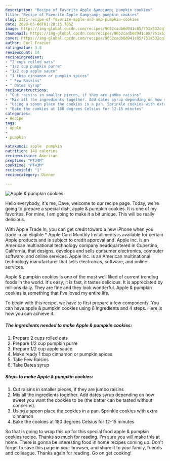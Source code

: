 ```yaml
---
description: "Recipe of Favorite Apple &amp;amp; pumpkin cookies"
title: "Recipe of Favorite Apple &amp;amp; pumpkin cookies"
slug: 2371-recipe-of-favorite-apple-and-amp-pumpkin-cookies
date: 2020-05-08T01:28:15.705Z
image: https://img-global.cpcdn.com/recipes/9652cadb6d941c85/751x532cq70/apple-pumpkin-cookies-recipe-main-photo.jpg
thumbnail: https://img-global.cpcdn.com/recipes/9652cadb6d941c85/751x532cq70/apple-pumpkin-cookies-recipe-main-photo.jpg
cover: https://img-global.cpcdn.com/recipes/9652cadb6d941c85/751x532cq70/apple-pumpkin-cookies-recipe-main-photo.jpg
author: Earl Frazier
ratingvalue: 3.8
reviewcount: 14
recipeingredient:
- "2 cups rolled oats"
- "1/2 cup pumpkin purre"
- "1/2 cup apple sauce"
- "1 tbsp cinnamon or pumpkin spices"
- " Few Raisins"
- " Dates syrup"
recipeinstructions:
- "Cut raisins in smaller pieces, if they are jumbo raisins"
- "Mix all the ingredients together. Add dates syrup depending on how sweet you want the cookies to be (the batter can be tasted without concerns)."
- "Using a spoon place the cookies in a pan. Sprinkle cookies with extra cinnamon"
- "Bake the cookies at 180 degrees Celsius for 12-15 minutes"
categories:
- Recipe
tags:
- apple
- 
- pumpkin

katakunci: apple  pumpkin 
nutrition: 148 calories
recipecuisine: American
preptime: "PT34M"
cooktime: "PT43M"
recipeyield: "1"
recipecategory: Dinner

---
```



![Apple &amp; pumpkin cookies](https://img-global.cpcdn.com/recipes/9652cadb6d941c85/751x532cq70/apple-pumpkin-cookies-recipe-main-photo.jpg)

Hello everybody, it's me, Dave, welcome to our recipe page. Today, we're going to prepare a special dish, apple &amp; pumpkin cookies. It is one of my favorites. For mine, I am going to make it a bit unique. This will be really delicious.

With Apple Trade In, you can get credit toward a new iPhone when you trade in an eligible * Apple Card Monthly Installments is available for certain Apple products and is subject to credit approval and. Apple Inc. is an American multinational technology company headquartered in Cupertino, California, that designs, develops and sells consumer electronics, computer software, and online services. Apple Inc. is an American multinational technology manufacturer that sells electronics, software, and online services.

Apple &amp; pumpkin cookies is one of the most well liked of current trending foods in the world. It's easy, it is fast, it tastes delicious. It is appreciated by millions daily. They are fine and they look wonderful. Apple &amp; pumpkin cookies is something that I've loved my entire life.


To begin with this recipe, we have to first prepare a few components. You can have apple &amp; pumpkin cookies using 6 ingredients and 4 steps. Here is how you can achieve it.

<!--inarticleads1-->

##### The ingredients needed to make Apple &amp; pumpkin cookies:

1. Prepare 2 cups rolled oats
1. Prepare 1/2 cup pumpkin purre
1. Prepare 1/2 cup apple sauce
1. Make ready 1 tbsp cinnamon or pumpkin spices
1. Take  Few Raisins
1. Take  Dates syrup




<!--inarticleads2-->

##### Steps to make Apple &amp; pumpkin cookies:

1. Cut raisins in smaller pieces, if they are jumbo raisins
1. Mix all the ingredients together. Add dates syrup depending on how sweet you want the cookies to be (the batter can be tasted without concerns).
1. Using a spoon place the cookies in a pan. Sprinkle cookies with extra cinnamon
1. Bake the cookies at 180 degrees Celsius for 12-15 minutes




So that is going to wrap this up for this special food apple &amp; pumpkin cookies recipe. Thanks so much for reading. I'm sure you will make this at home. There is gonna be interesting food in home recipes coming up. Don't forget to save this page in your browser, and share it to your family, friends and colleague. Thanks again for reading. Go on get cooking!
